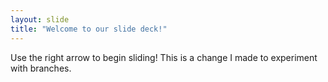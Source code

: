 ```yaml
---
layout: slide
title: "Welcome to our slide deck!"
---
```


Use the right arrow to begin sliding! This is a change I made to experiment with branches.

